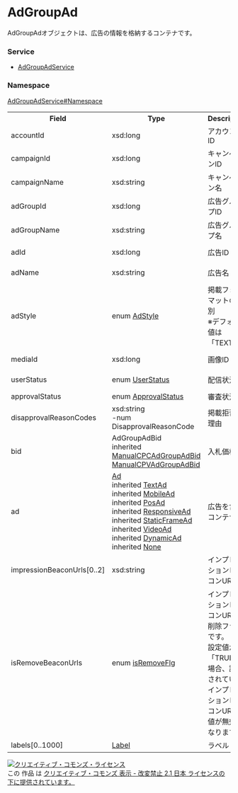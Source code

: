 # AdGroupAd
AdGroupAdオブジェクトは、広告の情報を格納するコンテナです。
### Service
+ [AdGroupAdService](../../services/AdGroupAdService.md)

### Namespace
[AdGroupAdService#Namespace](../../services/AdGroupAdService.md#namespace)

<table>
 <tr>
  <th>Field</th>
  <th>Type</th>
  <th>Description</th>
  <th>response</th>
  <th>get</th>
  <th>add</th>
  <th>set</th>
  <th>remove</th>
 </tr>
 <tr>
  <td>accountId</td>
  <td>xsd:long</td>
  <td>アカウントID</td>
  <td>yes</td>
  <td>-</td>
  <td>Requirement</td>
  <td>Requirement<br>NotUpdatable</td>
  <td>Requirement<br>NotUpdatable</td>
 </tr>
 <tr>
  <td>campaignId</td>
  <td>xsd:long</td>
  <td>キャンペーンID</td>
  <td>yes</td>
  <td>-</td>
  <td>Requirement</td>
  <td>Requirement<br>NotUpdatable</td>
  <td>Requirement<br>NotUpdatable</td>
 </tr>
 <tr>
  <td>campaignName</td>
  <td>xsd:string</td>
  <td>キャンペーン名</td>
  <td>yes</td>
  <td>-</td>
  <td>Ignore</td>
  <td>Ignore</td>
  <td>Ignore</td>
 </tr>
 <tr>
  <td>adGroupId</td>
  <td>xsd:long</td>
  <td>広告グループID </td>
  <td>yes</td>
  <td>-</td>
  <td>Requirement</td>
  <td>Requirement<br>NotUpdatable</td>
  <td>Requirement<br>NotUpdatable</td>
 </tr>
 <tr>
  <td>adGroupName</td>
  <td>xsd:string</td>
  <td>広告グループ名</td>
  <td>yes</td>
  <td>-</td>
  <td>Ignore</td>
  <td>Ignore</td>
  <td>Ignore</td>
 </tr>
 <tr>
  <td>adId</td>
  <td>xsd:long</td>
  <td>広告ID </td>
  <td>yes</td>
  <td>-</td>
  <td>Ignore</td>
  <td>Requirement<br>NotUpdatable</td>
  <td>Requirement<br>NotUpdatable</td>
 </tr>
 <tr>
  <td>adName</td>
  <td>xsd:string</td>
  <td>広告名 </td>
  <td>yes</td>
  <td>-</td>
  <td>Requirement</td>
  <td>Optional<br>Updatable</td>
  <td>Ignore</td>
 </tr>
 <tr>
  <td>adStyle</td>
  <td>enum <a href="AdStyle.md">AdStyle</a></td>
  <td>掲載フォーマットの種別<br>
  ※デフォルト値は「TEXT」</td>
  <td>yes</td>
  <td>-</td>
  <td>Ignore</td>
  <td>Ignore</td>
  <td>Ignore</td>
 </tr>
 <tr>
  <td>mediaId</td>
  <td>xsd:long</td>
  <td>画像ID</td>
  <td>yes</td>
  <td>-</td>
  <td>Optional</td>
  <td>Optional<br>Updatable</td>
  <td>Ignore</td>
 </tr>
 <tr>
  <td>userStatus</td>
  <td>enum <a href="UserStatus.md">UserStatus</a></td>
  <td>配信状況</td>
  <td>yes</td>
  <td>-</td>
  <td>Requirement</td>
  <td>Optional<br>Updatable</td>
  <td>Ignore</td>
 </tr>
  <tr>
  <td>approvalStatus</td>
  <td>enum <a href="ApprovalStatus.md">ApprovalStatus</a></td>
  <td>審査状況</td>
  <td>yes</td>
  <td>-</td>
  <td>Ignore</td>
  <td>Ignore</td>
  <td>Ignore</td>
 </tr>
 <tr>
  <td>disapprovalReasonCodes</td>
  <td>xsd:string<br>-num DisapprovalReasonCode</td>
  <td>掲載拒否の理由</td>
  <td>yes</td>
  <td>-</td>
  <td>Ignore</td>
  <td>Ignore</td>
  <td>Ignore</td>
 </tr>
 <tr>
  <td>bid</td>
  <td>AdGroupAdBid<br>inherited<br>
  <a href="./ManualCPCAdGroupAdBid.md">ManualCPCAdGroupAdBid</a><br> <a href="./ManualCPVAdGroupAdBid.md">ManualCPVAdGroupAdBid</a></td>
  <td>入札価格</td>
  <td>yes</td>
  <td>-</td>
  <td>Optional</td>
  <td>Optional<br>Updatable</td>
  <td>Ignore</td>
 </tr>
 <tr>
  <td>ad</td>
  <td><a href="Ad.md">Ad</a><br>
  inherited <a href="TextAd.md">TextAd</a><br>
  inherited <a href="MobileAd.md">MobileAd</a><br>
  inherited <a href="PosAd.md">PosAd</a><br>
  inherited <a href="ResponsiveAd.md">ResponsiveAd</a><br>
  inherited <a href="StaticFrameAd.md">StaticFrameAd</a><br>
  inherited <a href="VideoAd.md">VideoAd</a><br>
  inherited <a href="DynamicAd.md">DynamicAd</a><br>
  inherited <a href="None.md">None</a></td>
  <td>広告を含むコンテナ</td>
  <td>yes</td>
  <td>-</td>
  <td>Requirement</td>
  <td>Optional<br>Updatable</td>
  <td>Ignore</td>
 </tr>
 <tr>
  <td>impressionBeaconUrls[0..2]</td>
  <td>xsd:string</td>
  <td>インプレッションビーコンURL</td>
  <td>yes</td>
  <td>-</td>
  <td>Optional</td>
  <td>Optional<br>Updatable</td>
  <td>Ignore</td>
 </tr>
 <tr>
  <td>isRemoveBeaconUrls</td>
  <td>enum <a href="./IsRemoveFlg.md">isRemoveFlg</a></td>
  <td>インプレッションビーコンURL<br>削除フラグです。<br>
  設定値が「TRUE」の場合、設定されている<br>インプレッションビーコンURLの<br>値が無効になります。</td>
  <td>-</td>
  <td>-</td>
  <td>Ignore</td>
  <td>Optional<br>Updatable</td>
  <td>Ignore</td>
 </tr>
<tr>
  <td>labels[0..1000]</td>
  <td><a href="./Label.md">Label</a></td>
  <td>ラベル</td>
  <td>yes</td>
  <td>-</td>
  <td>Ignore</td>
  <td>Ignore</td>
  <td>Ignore</td>
 </tr>
</table>

<a rel="license" href="http://creativecommons.org/licenses/by-nd/2.1/jp/"><img alt="クリエイティブ・コモンズ・ライセンス" style="border-width:0" src="https://i.creativecommons.org/l/by-nd/2.1/jp/88x31.png" /></a><br />この 作品 は <a rel="license" href="http://creativecommons.org/licenses/by-nd/2.1/jp/">クリエイティブ・コモンズ 表示 - 改変禁止 2.1 日本 ライセンスの下に提供されています。</a>
